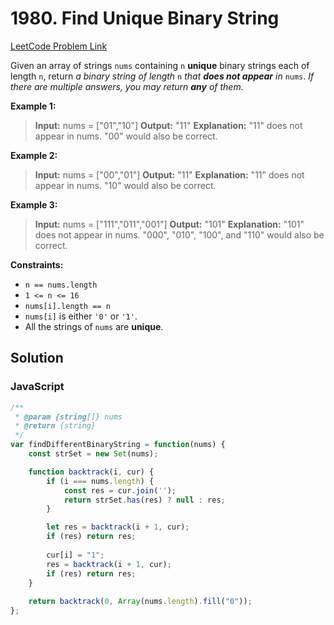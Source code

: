 # 1980. Find Unique Binary String

[LeetCode Problem Link](https://leetcode.com/problems/find-unique-binary-string/)

Given an array of strings `nums` containing `n` **unique** binary strings each of length `n`, return *a binary string of length* `n` *that **does not appear** in* `nums`. *If there are multiple answers, you may return **any** of them.*

**Example 1:**

>**Input:** nums = ["01","10"]
**Output:** "11"
**Explanation:** "11" does not appear in nums. "00" would also be correct.

**Example 2:**

>**Input:** nums = ["00","01"]
**Output:** "11"
**Explanation:** "11" does not appear in nums. "10" would also be correct.

**Example 3:**

>**Input:** nums = ["111","011","001"]
**Output:** "101"
**Explanation:** "101" does not appear in nums. "000", "010", "100", and "110" would also be correct.

**Constraints:**

* `n == nums.length`
* `1 <= n <= 16`
* `nums[i].length == n`
* `nums[i]` is either `'0'` or `'1'`.
* All the strings of `nums` are **unique**.

## Solution

### JavaScript

```javaScript
/**
 * @param {string[]} nums
 * @return {string}
 */
var findDifferentBinaryString = function(nums) {
    const strSet = new Set(nums);

    function backtrack(i, cur) {
        if (i === nums.length) {
            const res = cur.join('');
            return strSet.has(res) ? null : res;
        }

        let res = backtrack(i + 1, cur);
        if (res) return res;
        
        cur[i] = "1";
        res = backtrack(i + 1, cur);
        if (res) return res;
    }
    
    return backtrack(0, Array(nums.length).fill("0"));
};
```
